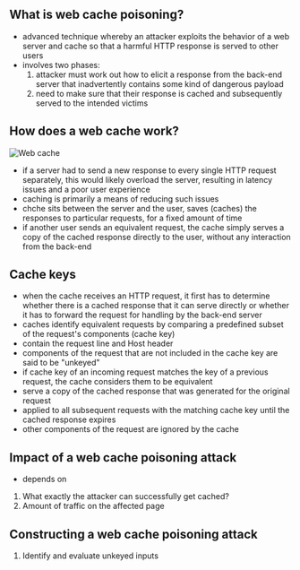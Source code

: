 ## What is web cache poisoning?

- advanced technique whereby an attacker exploits the behavior of a web server and cache so that a harmful HTTP response is served to other users
- involves two phases:
  1. attacker must work out how to elicit a response from the back-end server that inadvertently contains some kind of dangerous payload
  2. need to make sure that their response is cached and subsequently served to the intended victims

## How does a web cache work?

![Web cache](/Portswigger/images/caching.svg)

- if a server had to send a new response to every single HTTP request separately, this would likely overload the server, resulting in latency issues and a poor user experience
- caching is primarily a means of reducing such issues
- chche sits between the server and the user, saves (caches) the responses to particular requests, for a fixed amount of time
- if another user sends an equivalent request, the cache simply serves a copy of the cached response directly to the user, without any interaction from the back-end

## Cache keys

- when the cache receives an HTTP request, it first has to determine whether there is a cached response that it can serve directly or whether it has to forward the request for handling by the back-end server
- caches identify equivalent requests by comparing a predefined subset of the request's components (cache key)
- contain the request line and Host header
- components of the request that are not included in the cache key are said to be "unkeyed"
- if cache key of an incoming request matches the key of a previous request, the cache considers them to be equivalent
- serve a copy of the cached response that was generated for the original request
- applied to all subsequent requests with the matching cache key until the cached response expires
- other components of the request are ignored by the cache

## Impact of a web cache poisoning attack

- depends on

1. What exactly the attacker can successfully get cached?
2. Amount of traffic on the affected page

## Constructing a web cache poisoning attack

1. Identify and evaluate unkeyed inputs
